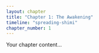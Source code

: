 ```yaml
---
layout: chapter
title: "Chapter 1: The Awakening"
timeline: "spreading-shimi"
chapter_number: 1
---
```

Your chapter content...
